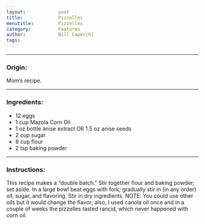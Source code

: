 ```yaml
---  
layout:            post  
title:             Pizzelles  
menutitle:         Pizzelles  
category:          Features  
author:            Bill Capecchi  
tags:  
---  
```

  
***

### Origin:  
  
 Mom’s recipe.  
  
***

### Ingredients:  
  
- 12 eggs  
- 1 cup Mazola Corn Oil  
- 1 oz bottle anise extract OR 1.5 oz anise seeds  
- 2 cup sugar  
- 8 cup flour  
- 2 tsp baking powder  
  
***

### Instructions:  
  
This recipe makes a “double batch.” Stir together flour and baking powder; set aside. In a large bowl beat eggs with fork; gradually stir in (in any order) oil, sugar, and flavoring. Stir in dry ingredients. NOTE: You could use other oils but it would change the flavor; also, I used canola oil once and in a couple of weeks the pizzelles tasted rancid, which never happened with corn oil.  
